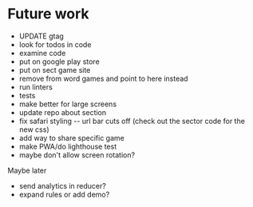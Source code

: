 # Future work

- UPDATE gtag
- look for todos in code
- examine code
- put on google play store
- put on sect game site
- remove from word games and point to here instead
- run linters
- tests
- make better for large screens
- update repo about section
- fix safari styling -- url bar cuts off (check out the sector code for the new css)
- add way to share specific game
- make PWA/do lighthouse test
- maybe don't allow screen rotation?

Maybe later

- send analytics in reducer?
- expand rules or add demo?